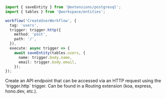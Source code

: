 ```ts
import { saveEntity } from '@extensions/postgresql';
import { tables } from '@workspace/entities';

workflow('CreateUserWorkflow', {
  tag: 'users',
  trigger: trigger.http({
    method: 'post',
    path: '/',
  }),
  execute: async trigger => {
    await saveEntity(tables.users, {
      name: trigger.body.name,
      email: trigger.body.email,
    });
});
```

<Footer
  gist="f34aca124fe48eabad26fbf4927e59fc"
>
  Create an API endpoint that can be accessed via an HTTP request using the
  `trigger.http` trigger. Can be found in a Routing extension (koa, express,
  hono.dev, etc.).
</Footer>
